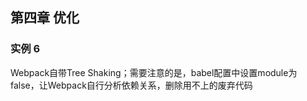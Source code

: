 ## 第四章 优化

### 实例 6

Webpack自带Tree Shaking；需要注意的是，babel配置中设置module为false，让Webpack自行分析依赖关系，删除用不上的废弃代码
